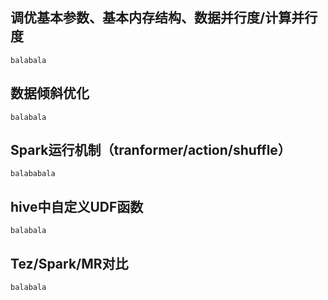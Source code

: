 ## 调优基本参数、基本内存结构、数据并行度/计算并行度
```
balabala
```
## 数据倾斜优化
```
balabala
```
## Spark运行机制（tranformer/action/shuffle）
```
balababala
```
## hive中自定义UDF函数
```
balabala
```
## Tez/Spark/MR对比
```
balabala
```
